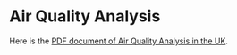 # Air Quality Analysis

Here is the [PDF document of Air Quality Analysis in the UK](./Project_4.pdf).
